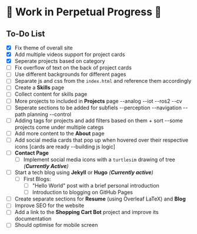 # 🚧 Work in Perpetual Progress 🚧

## To-Do List

- [x] Fix theme of overall site  
- [x] Add multiple videos support for project cards
- [x] Seperate projects based on category
- [ ] Fix overflow of text on the back of project cards  
- [ ] Use different backgrounds for different pages  
- [ ] Separate js and css from the `index.html` and reference them accordingly  
- [ ] Create a **Skills** page
- [ ] Collect content for skills page
- [ ] More projects to included in **Projects** page --analog --iot --ros2 --cv
- [ ] Seperate sections to be added for subfiels --perception --navigation --path planning --control
- [ ] Adding tags for projects and add filters based on them + sort --some projects come under multiple categs
- [ ] Add more content to the **About** page  
- [ ] Add social media cards that pop up when hovered over their respective icons [cards are ready --building js logic]
- [ ] **Contact Page**  
  - [ ] Implement social media icons with a `turtlesim` drawing of tree *(**Currently Active**)*  
- [ ] Start a tech blog using **Jekyll** or **Hugo**  *(**Currently active**)*
  - [ ] First Blogs: 
    - [ ] "Hello World" post with a brief personal introduction  
    - [ ] Introduction to blogging on GitHub Pages  
- [ ] Create separate sections for **Resume** (using Overleaf LaTeX) and **Blog**  
- [ ] Improve SEO for the website  
- [ ] Add a link to the **Shopping Cart Bot** project and improve its documentation  
- [ ] Should optimise for mobile screen
